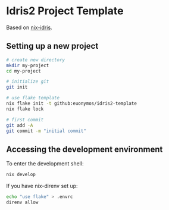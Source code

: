 # Idris2 Project Template

Based on [nix-idris](https://github.com/CS-222-Idris2/nix-idris).

## Setting up a new project

```bash
# create new directory
mkdir my-project
cd my-project

# initialize git
git init

# use flake template
nix flake init -t github:euonymos/idris2-template
nix flake lock

# first commit
git add -A
git commit -m "initial commit"
```

## Accessing the development environment

To enter the development shell:

```sh
nix develop
```

If you have nix-direnv set up:

```sh
echo "use flake" > .envrc
direnv allow
```
